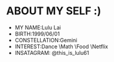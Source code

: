 # ABOUT MY SELF :)
* MY NAME:Lulu Lai
* BIRTH:1999/06/01
* CONSTELLATION:Gemini
* INTEREST:Dance \Math \Food \Netflix
* INSATAGRAM: @this_is_lulu61
